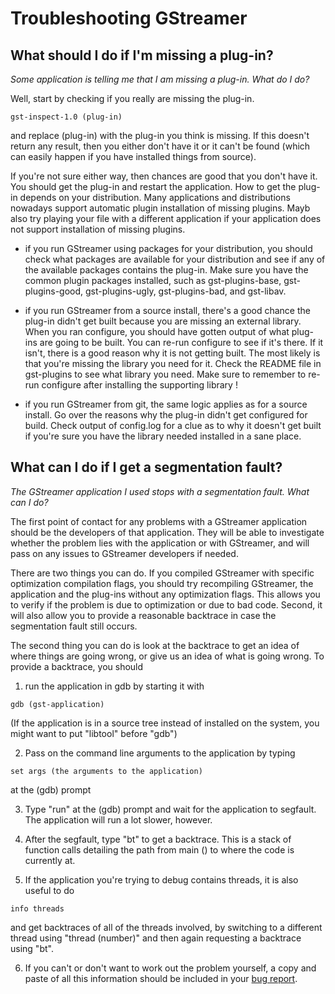# Troubleshooting GStreamer

## What should I do if I'm missing a plug-in?

*Some application is telling me that I am missing a plug-in. What do I do?*

Well, start by checking if you really are missing the plug-in.

```
gst-inspect-1.0 (plug-in)
```

and replace (plug-in) with the plug-in you think is missing. If this
doesn't return any result, then you either don't have it or it can't be
found (which can easily happen if you have installed things from source).

If you're not sure either way, then chances are good that you don't have
it. You should get the plug-in and restart the application. How
to get the plug-in depends on your distribution. Many applications
and distributions nowadays support automatic plugin installation of
missing plugins. Mayb also try playing your file with a different application
if your application does not support installation of missing plugins.

  - if you run GStreamer using packages for your distribution, you
    should check what packages are available for your distribution and
    see if any of the available packages contains the plug-in. Make sure
    you have the common plugin packages installed, such as gst-plugins-base,
    gst-plugins-good, gst-plugins-ugly, gst-plugins-bad, and gst-libav.

  - if you run GStreamer from a source install, there's a good chance
    the plug-in didn't get built because you are missing an external
    library. When you ran configure, you should have gotten output of
    what plug-ins are going to be built. You can re-run configure to see
    if it's there. If it isn't, there is a good reason why it is not
    getting built. The most likely is that you're missing the library
    you need for it. Check the README file in gst-plugins to see what
    library you need. Make sure to remember to re-run configure after
    installing the supporting library \!

  - if you run GStreamer from git, the same logic applies as for a
    source install. Go over the reasons why the plug-in didn't get
    configured for build. Check output of config.log for a clue as to
    why it doesn't get built if you're sure you have the library needed
    installed in a sane place.

## What can I do if I get a segmentation fault?

*The GStreamer application I used stops with a segmentation fault. What can I do?*

The first point of contact for any problems with a GStreamer application
should be the developers of that application. They will be able to investigate
whether the problem lies with the application or with GStreamer, and will pass
on any issues to GStreamer developers if needed.

There are two things you can do. If you compiled GStreamer with
specific optimization compilation flags, you should try recompiling
GStreamer, the application and the plug-ins without any optimization
flags. This allows you to verify if the problem is due to optimization
or due to bad code. Second, it will also allow you to provide a
reasonable backtrace in case the segmentation fault still occurs.

The second thing you can do is look at the backtrace to get an idea of
where things are going wrong, or give us an idea of what is going wrong.
To provide a backtrace, you should

1.  run the application in gdb by starting it with

```
gdb (gst-application)
```

(If the application is in a source tree instead of installed on the
system, you might want to put "libtool" before "gdb")

2.  Pass on the command line arguments to the application by typing

```
set args (the arguments to the application)
```

at the (gdb) prompt

3.  Type "run" at the (gdb) prompt and wait for the application to
    segfault. The application will run a lot slower, however.

4.  After the segfault, type "bt" to get a backtrace. This is a stack of
    function calls detailing the path from main () to where the code is
    currently at.

5.  If the application you're trying to debug contains threads, it is
    also useful to do

```
info threads
```

and get backtraces of all of the threads involved, by switching to a
different thread using "thread (number)" and then again requesting a
backtrace using "bt".

6.  If you can't or don't want to work out the problem yourself, a copy
    and paste of all this information should be included in your [bug
    report](#using-bugs-where).
